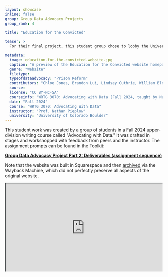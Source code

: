 ```yaml
---
layout: showcase
inline: false
group: Group Data Advocacy Projects
group_rank: 4

title: "Education for the Convicted"

teaser: >
  For their final project, this student group chose to lobby the University of Colorado Boulder to join an existing prison education program. They created a website to spread their message. 

metadata:
  image: education-for-the-convicted-website.jpg
  caption: "A preview of the Education for the Convicted website homepage."
  genre: "Website"
  filetype: 
  typeofdataadvocacy: "Prison Reform"
  contributors: "Chloe Jones, Brandon Lui, Lindsey Guthrie, William Block"
  source:
  license: "CC BY-NC-SA"
  courseinfo: "WRTG 3070: Advocating with Data (Fall 2024, taught by Nathan Pieplow at the University of Colorado Boulder)"
  date: "Fall 2024"
  course: "WRTG 3070: Advocating With Data"
  instructor: "Prof. Nathan Pieplow"
  university: "University of Colorado Boulder"
---
```


This student work was created by a group of students in a Fall 2024 upper-division writing course called "Advocating with Data." It was drafted in stages and workshopped with feedback from peers and the instructor. The assignment prompts can be found in the Toolkit:

**[Group Data Advocacy Project Part 2: Deliverables (assignment sequence)]({{site.baseurl}}/cards/group-data-advocacy-project-2)**

Note that the website was built in Squarespace and then [archived](https://web.archive.org/web/20250315153708/https://guava-penguin-6lbp.squarespace.com/) via the Wayback Machine, which did not perfectly preserve all aspects of the original website.

<div style="position: relative; padding-bottom: 56.25%; height: 0; overflow: hidden;"><iframe src="https://web.archive.org/web/20250315153708/https://guava-penguin-6lbp.squarespace.com/" width="100%" title="Education for the Convicted website (archived)" style="border:2px #323639 solid; position: absolute; top: 0; left: 0; right: 0; bottom: 0; height: 100%; max-width: 100%;"></iframe></div>

